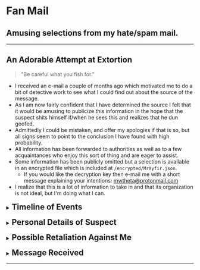 # Fan Mail

## Amusing selections from my hate/spam mail.

---

## An Adorable Attempt at Extortion

> "Be careful what you fish for."

- I received an e-mail a couple of months ago which motivated me to do a bit of detective work to see what I could find out about the source of the message.
- As I am now fairly confident that I have determined the source I felt that it would be amusing to publicize this information in the hope that the suspect shits himself if/when he sees this and realizes that he dun goofed.
- Admittedly I could be mistaken, and offer my apologies if that is so, but all signs seem to point to the conclusion I have found with high probability.
- All information has been forwarded to authorities as well as to a few acquaintances who enjoy this sort of thing and are eager to assist.
- Some information has been publicly omitted but a selection is available in an encrypted file which is included at `/encrypted/MrXyfir.json`.
	- If you would like the decryption key then e-mail me with a short message explaining your intentions: mwtheta@protonmail.com
- I realize that this is a lot of information to take in and that its organization is not ideal, but I'm doing what I can.

<details style="margin: 1rem auto">
<summary><h2 style="display: inline">Timeline of Events</h2></summary>
<ul>
<li>
<details>
<summary><div style="display: inline">It's possible that the current main suspect <a href="https://github.com/MrXyfir" target="_blank">MrXyfir</a> (& comrades?) had been following me before the events recounted below, and that this all started with an error on his part.</div></summary>
<ul>
	<li>This could make sense of a few things, including:
		<ul>
			<li>4+ sources consistently cloning all of my projects when I update them.</li>
			<li>Unusual numbers of clones which I sometimes get on repositories like cata-list:
				<ul>
					<li>March 19, 2022: 37,051 (4 unique sources)</li>
					<li>March 25, 2022: 32,270 (4 unique sources)</li>
					<li>June 2, 2022: 38,978 (4 unique sources)</li>
					<li>June 6, 2022: 33,955 (5 unique sources)</li>
				</ul>
			</li>
		</ul>
	</li>
</ul>
</details>
</li>
<li><b>It begins</b>: April 20 2022 I logged into GitHub and saw a notification that on April 18 <a href="https://github.com/MrXyfir" target="_blank">MrXyfir</a> had started following my account.
<ul>
	<li>
	<details>
		<summary><p style="display: inline">Screenshot</p></summary>
		<figure style="margin: 1rem 1rem 2rem 1rem;">
			<img src="./images/MrXyfir_follow.png" style="border-radius: 0.5rem;">
		</figure>
	</details>
	</li>
</ul>
</li>
<li>
<details>
<summary><div style="display: inline">A few days later after logging in again I noticed that <a href="https://github.com/MrXyfir" target="_blank">MrXyfir</a> had unfollowed me.</div></summary>
<ul>
	<li>Presumably, this is when he began plotting his genius 4D-chess strategy to extort me.</li>
	<li>Had he followed me by mistake?</li>
	<li>Had he seen something which he did not like?
		<ul>
			<li>Perhaps my <a href="https://github.com/xnhl/riots" target="_blank">riots</a> project?
				<ul>
					<li>My personal archives of repository info (with views, clones, et cetera) reveal that there was one view of my riots project on April 18 (the day <a href="https://github.com/MrXyfir" target="_blank">MrXyfir</a> began following me).</li>
					<li>MrXyfir may have personal connections in Portland.
					<ul>
						<li>See screenshots of some users he follows on GitHub which include a couple small users in Portland.</li>
					</ul>
					</li>
				</ul>
			</li>
			<li>I imagine that <a href="https://cata-list.github.io" target="_blank">cata-list</a> has also earned me some enemies and could be a possibility.
			<ul>
				<li>I publicy supported Canadian truckers' Freedom Convoy & protests (2022) on Twitter account for cata-list</li>
				<li>cata-list includes several dedicated anti-China pages (anti-government, not people)
				<ul>
					<li>My personal archives of repository info reveal that there were 5 views of my cata-list/reddit/china page on March 16 2022.
						<ul>
							<li>Roughly a month before the message I received on April 18.</li>
						</ul>
					</li>
					<li><a href="https://github.com/MrXyfir" target="_blank">MrXyfir</a> may have personal connections in China (see GitHub details below).
						<ul>
							<li>If he is sympathetic with China then this is potential motivation to extort me.</li>
							<li>I went through many pages of users whom he follows and it seems the majority with location details are located in China.</li>
						</ul>
					</li>
					<li>I'm curious how much the engagement with this repository will change when I mention Tiananmen Square or other glorious history.
						<ul>
							<li><a href="https://en.wikipedia.org/wiki/1989_Tiananmen_Square_protests_and_massacre">1989 Tiananmen Square Protests and Massacre</a></li>
							<li><a href="https://en.wikipedia.org/wiki/Uyghur_genocide">Uyghur Genocide</a></li>
							<li><a href="https://en.wikipedia.org/wiki/Xinjiang_internment_camps">Xinjiang Internment Camps</a></li>
							<li><a href="https://en.wikipedia.org/wiki/Organ_harvesting_from_Falun_Gong_practitioners_in_China">Organ Harvesting From Falun Gong Practitioners in China</a></li>
							<li><a href="https://en.wikipedia.org/wiki/Censorship_in_China">Censorship in China</a></li>
							<li><a href="https://en.wikipedia.org/wiki/Overseas_censorship_of_Chinese_issues">Overseas Censorship of Chinese Issues</a></li>
							<li><a href="https://en.wikipedia.org/wiki/Mass_surveillance_in_China">Mass Surveillance in China</a></li>
							<li><a href="https://en.wikipedia.org/wiki/COVID-19_lab_leak_theory">COVID-19 Lab Leak Hypothesis</a></li>
							<li><a href="https://en.wikipedia.org/wiki/China_COVID-19_cover-up">China COVID-19 Cover-Up</a></li>
							<li><a href="https://en.wikipedia.org/wiki/COVID-19_misinformation_by_China">COVID-19 Misinformation by China</a></li>
						</ul>
					</li>
				</ul>
				</li>
			</ul>
			</li>
		</ul>
	</li>
</ul>
</details>
<li>I thought nothing more of this until 19 days later on May 7 when I received the e-mail from a truly dizzying intellect.
	<ul>
		<li>The first thing which struck me about the e-mail was the sender/return address: mwtheta@mwtheta.net
			<ul>
				<li>Address does not exist which reveals that the skillset of the sender includes spoofing addresses and anonymously sending e-mail.</li>
				<li>Address is a variation on my main Protonmail address which could indicate that I was targeted personally rather than being just an address in a list.</li>
			</ul>
		</li>
	</ul>
</li>
<li>Recalling the recent and strange follow/unfollow of <a href="https://github.com/MrXyfir" target="_blank">MrXyfir</a> I checked out his GitHub page and found that one of his pinned repositories is <a href="https://github.com/xyfir/ptorx" target="_blank">ptorx</a> which is owned by <a href="https://github.com/xyfir" target="_blank">xyfir</a> (which he also presumably operates).
<ul>
	<li>
	<details>
		<summary><p style="display: inline">Screenshots</p></summary>
		<figure style="margin: 1rem 1rem 2rem 1rem;">
			<img src="./images/ptorx.png" style="border-radius: 0.5rem;">
			<figcaption>ptorx (GitHub)</figcaption>
		</figure>
		<figure style="margin: 1rem 1rem 2rem 1rem;">
			<img src="./images/ptorx_contributors.png" style="border-radius: 0.5rem;">
			<figcaption>ptorx contributors (GitHub)</figcaption>
		</figure>
	</details>
	</li>
	<li><a href="https://github.com/xyfir/ptorx" target="_blank">ptorx</a> enables users to: "Send and receive mail without using your real email address", "Anonymously forward and send mail with email forwarding and aliases".
	<ul>
		<li><a href="https://www.youtube.com/watch?v=3YmMNpbFjp0" target="_blank">thatwaseasy.mp3</a></li>
	</ul>
	</li>
</ul>
</li>
<li>No other e-mail was received at this Protonmail address for months before/after this message.
<ul>
	<li>Another reason to believe that these events are connected.</li>
</ul>
</li>
<li><a href="https://github.com/MrXyfir" target="_blank">MrXyfir</a> seems to be the only reasonable suspect at this time.
<ul>
	<li>
	<details>
		<summary><p style="display: inline">Screenshots of GitHub profiles</p></summary>
		<figure style="margin: 1rem 1rem 2rem 1rem;">
			<img src="./images/MrXyfir2.png" style="border-radius: 0.5rem;">
		</figure>
		<figure style="margin: 1rem 1rem 2rem 1rem;">
			<img src="./images/MrXyfir1.png" style="border-radius: 0.5rem;">
		</figure>
		<figure style="margin: 1rem 1rem 2rem 1rem;">
			<img src="./images/MrXyfir4.png" style="border-radius: 0.5rem;">
		</figure>
		<figure style="margin: 1rem 1rem 2rem 1rem;">
			<img src="./images/MrXyfir3.png" style="border-radius: 0.5rem;">
		</figure>
	</details>
	</li>
</ul>
</li>
<li>
<details>
<summary><p style="display: inline">July 23 2022: 9 days after creation of this document</p></summary>
<ul>
	<li><b>Probable confirmation</b></li>
	<li>Shortly after I began making a list of users who <a href="https://github.com/MrXyfir" target="_blank">MrXyfir</a> follows on GitHub I realized that the number was increasing at a rate of several per minute.
	<ul>
		<li>It was ~100 when I first noticed, ~400 when I checked back a couple of hours later, ~1,200 when I checked back again a few hours later.
		<ul>
			<li>~2,900 in screenshot from days ago.</li>
		</ul>
		</li>
		<li>This change indicates:
		<ul>
			<li>Awareness of observation.</li>
			<li>Desire / attempt to obfuscate this information.
			<ul>
				<li>What is he trying to hide?</li>
			</ul>
			</li>
			<li>He created a way to programatically remove all people he is following and then add them all again (repeating?).</li>
		</ul>
		</li>
	</ul>
	</li>
	<li>I have received no new messages.
	<ul>
		<li>If he were entirely innocent and my allegations were absurd:
		<ul>
			<li>Expected reaction: Some kind of message: "I understand your motivation but you're way off."</li>
			<li>Actual reaction:
			<ul>
				<li>Noticed he is being observed.</li>
				<li>Created process to remove his GitHub "following" list and then add them again (possibly repeating the process).</li>
				<li>Possibly/probably cloned a bunch of my projects.
				<ul>
					<li>See <a href="#possible-retaliation-against-me">Possible Retaliation Against Me</a></li>
				</ul>
				</li>
			</ul>
			</li>
		</ul>
		</li>
	</ul>
	</li>
	<li>Awareness of observation + information obfuscation + no new messages
	<ul>
		<li>Seems to offer further confirmation that I'm correct.
		<ul>
			<li>However, continued action suggests that, rather than acknowledging defeat, he would prefer to see just how deep he can dig that grave.
			<ul>
				<li>FAFO</li>
			</ul>
			</li>
		</ul>
		</li>
	</ul>
	</li>
	<li>I added:
	<ul>
		<li>A bunch of screenshots and details regarding GitHub users <a href="https://github.com/MrXyfir" target="_blank">MrXyfir</a> follows (see below).</li>
		<li>New main section: <a href="#possible-retaliation-against-me">Possible Retaliation Against Me</a></li>
	</ul>
	</li>
</ul>
</details>
</li>
<li>
<details>
<summary><p style="display: inline">October 26, 2022 (~3 months later)</p></summary>
<ul>
	<li>I put this project on the back burner for a while in order to quietly gather more data as well as see how my absence might affect things.</li>
	<li>I was informed by ### that there's nothing more I need to do but I thought I'd continue on my own anyway to see what I could discover.</li>
	<li>This document has been reformatted and quite a bit of new info has been added.</li>
	<li>Made <a href="https://github.com/xnhl/fan-mail-assets" target="_blank">fan-mail-assets</a> repository which contains lists, screenshots, etc.</li>
	<li>Some information has been omitted but will be included in the next e-mail which I'll send out.</li>
</ul>
</details>
</li>
<li>Further developments will follow.</li>
</ul>
</details>

<details style="margin: 1rem auto">
<summary><h2 style="display: inline">Personal Details of Suspect</h2></summary>
<ul>
<li>
	<details>
		<summary><p style="display: inline">Possible identities</p></summary>
		<ul>
			<li><b>Christopher Fietz</b>
			<ul>
				<li>German surname</li>
				<li>Probable LinkedIn page info matches development skills.
				<ul>
					<li>
						<details>
							<summary><p style="display: inline">Screenshot</p></summary>
							<figure style="margin: 1rem;">
								<img src="./images/linkedin_christopher_fietz.png" style="border-radius: 0.5rem;">
							</figure>
						</details>
					</li>
				</ul>
				</li>
				<li>One of MrXyfir's 3 reviewers on Fiverr is German</li>
				<li>One of MrXyfir's recently-<a href="https://github.com/MrXyfir?tab=stars" target="_blank">starred repositories</a> is <a href="https://github.com/Schweinepriester/github-profile-achievements" target="_blank">Schweinepriester/github-profile-achievements</a>
				<ul>
					<li>Creator is <a href="https://github.com/Schweinepriester" target="_blank">Schweinepriester</a> whose username is German. Real name may be Kai (see GitHub profile).</li>
					<li>Schweinepriester literally translates to "swine (pig) priest" but can also mean "bastard" or "son of a bitch".</li>
					<li>This is a probable source for finding methods to add fake achievements to his GitHub profile.</li>
				</ul>
				</li>
				<li>Germany is famously going all in on woke nonsense/madness (an amusing & ironic attempt to distance themselves from their history) which I'm publicly strongly opposed to.</li>
			</ul>
			</li>
			<li>Koichi Matsumoto
				<ul>
					<li>Only other contributor to <a href="https://github.com/xyfir/ptorx" target="_blank">ptorx</a> beside <a href="https://github.com/xyfir" target="_blank">xyfir</a></li>
					<li>GitHub account: <a href="https://github.com/mzch" target="_blank">mzch</a></li>
					<li>Possible LinkedIn account: <a href="https://jp.linkedin.com/in/koichimatsumotoprofile" target="_blank">https://jp.linkedin.com/in/koichimatsumotoprofile</a>
					<ul>
						<li>Details match expectations: Frontend Developer in Tokyo, Japan.</li>
						<li>
							<details>
								<summary><p style="display: inline">Screenshot</p></summary>
								<figure style="margin: 1rem;">
									<img src="./images/linkedin_koichi_matsumoto.png" style="border-radius: 0.5rem;">
								</figure>
							</details>
						</li>
					</ul>
					</li>
					<li>If he is not <a href="https://github.com/MrXyfir" target="_blank">MrXyfir</a>/<a href="https://github.com/xyfir" target="_blank">xyfir</a> then he probably knows who is.</li>
				</ul>
			</li>
			<li>Group/team rather than individual?</li>
		</ul>
	</details>
</li>
<li>
	<details>
		<summary><p style="display: inline">Location</p></summary>
		<ul>
			<li>GitHub page and Twitter say California, United States.
			<ul>
				<li><a href="https://github.com/MrXyfir" target="_blank">https://github.com/MrXyfir</a></li>
				<li><a href="https://twitter.com/MrXyfir" target="_blank">https://twitter.com/MrXyfir</a></li>
			</ul>
			</li>
			<li>Possible LinkedIn profile says Calgary, Alberta, Canada
			<ul>
				<li>
					<details>
						<summary><p style="display: inline">Screenshot</p></summary>
						<figure style="margin: 1rem;">
							<img src="./images/linkedin_christopher_fietz.png" style="border-radius: 0.5rem;">
						</figure>
					</details>
				</li>
				<li><a href="https://ca.linkedin.com/in/cwfietz" target="_blank">https://ca.linkedin.com/in/cwfietz</a></li>
				<li>Could be dual citizen. </li>
			</ul>
			</li>
			<li>Japan a possibility (specifically Tokyo)?
			<ul>
				<li>See connection with <a href="https://github.com/mzch" target="_blank">Koichi Matsumoto</a></li>
			</ul>
			</li>
		</ul>
	</details>
</li>
<li>
	<details>
		<summary><p style="display: inline">Occupation</p></summary>
		<ul>
			<li>Full-stack developer. GitHub repositories indicate experience with React.</li>
			<li>LinkedIn for Christopher Fietz indicates experience with React.
			<ul>
				<li>See screenshot or link: <a href="https://ca.linkedin.com/in/cwfietz" target="_blank">https://ca.linkedin.com/in/cwfietz</a>
				<ul>
					<li>
						<details>
							<summary><p style="display: inline">Screenshot</p></summary>
							<figure style="margin: 1rem;">
								<img src="./images/linkedin_christopher_fietz.png" style="border-radius: 0.5rem;">
							</figure>
						</details>
					</li>
				</ul>
				</li>
				<li>Also says he works as a "Full Stack Software Developer"</li>
				<li>Therefore: GitHub and LinkedIn info match and strongly suggest connection.</li>
			</ul>
			</li>
			<li>LinkedIn shows that he works for a company called <a href="https://www.absorblms.com/company/careers" target="_blank">Absorb</a>.
			<ul>
				<li><a href="https://twitter.com/AbsorbLMS" target="_blank">Twitter</a></li>
				<li>Homepage includes section supporting trendy woke "Diversity, Equity and Inclusion" nonsense.
				<ul>
					<li>
						<details>
							<summary><p style="display: inline">Screenshot</p></summary>
							<figure style="margin: 1rem;">
							<img src="./images/absorb.png" style="border-radius: 0.5rem;">
						</figure>
						</details>
					</li>
				</ul>
				</li>
			</ul>
			</li>
		</ul>
	</details>
</li>
<li><a href="#message-received">Writing sample.</a></li>
<li>Adorable bluffing skills of a small child.
<ul>
<li>See received e-mail.</li>
</ul>
</li>
<li>
	<details>
		<summary><div style="display: inline">Possibly a <a href="https://www.urbandictionary.com/define.php?term=furry" target="_blank">furry</a> (see Twitter details and screenshots).</div></summary>
		<ul>
			<li>Probable <a href="https://ca.linkedin.com/in/cwfietz" target="_blank">LinkedIn page</a> says that he is "Starting with Absorb Software Inc. 2022 January".
			<ul>
				<li>I wonder if his current coworkers are aware of any of his fantasies or his secret life as a 1337 h4x0r.
				<ul>
					<li>I imagine that they would like to be if they aren't already.</li>
				</ul>
				</li>
			</ul>
			</li>
		</ul>
	</details>
</li>
<li>Able and willing to send spoofed / anonymous e-mail.</li>
<li><a href="https://github.com/MrXyfir/npm-download-faker" target="_blank">npm-download-faker</a> repository reveals willingness to create fake information for personal gain.</li>
<li>Willingness to extort strangers.
<ul>
	<li>Presumably based on differing political views, in this case.</li>
</ul>
<li>
<details>
	<summary><p style="display: inline">Creates fake info to help generate illusion of greater competence and following.</p></summary>
	<ul>
		<li>Fake follower count
			<ul>
				<li>For a few months he was running a script/process which manipulates list of accounts which he follows. He may be using a tool like <a href="https://github.com/imraazrally/GreedyGit" target="_blank">GreedyGit</a>.</li>
				<li>About every 15 seconds a new user is added and when the count reaches ~4,000 then list is reset to 0 and process repeats with new users.</li>
				<li>List resets around 4,000 users to avoid notice by GitHub so they don't ban his account for clear abuse.</li>
				<li>Users he follows mistakenly imagine that there is a reason he is following them and so they follow him back.</li>
				<li>His followers list is therefore made up of unthinking dummies who simply "follow for follow".</li>
				<li>With his ability to create bots and spoof e-mail addresses it's possible that he has created fake accounts to further inflate the list of users which follow him.</li>
				<li>For verification I made screenshots (.jpg, .pdf) of all pages of Following list for 5 consecutive days.</li>
				<li>I also made lists (.json) of all users in Following list for many days to attempt to find patterns, and I used the GitHub API to get info for all accounts in the list.</li>
				<li>See <a href="https://github.com/xnhl/fan-mail-assets" target="_blank">fan-mail-assets</a> repository for screenshots and user lists.</li>
				<li>After I made a large collection of users which were in his Following list I decided to stop keeping track at ~200,000.</li>
				<li>His process has since been paused and the Following count remains ~2,300.</li>
			</ul>
		</li>
		<li>Fake GitHub achievements.
			<ul>
				<li>He's a very special gold star boy and mommy must be very proud.</li>
				<li>
					<details>
						<summary><p style="display: inline">Main page</p></summary>
						<figure style="margin: 1rem;">
							<img src="./images/mrxyfir_github_achievements.png" style="border-radius: 0.5rem;">
						</figure>
					</details>
				</li>
				<li>
					<details>
						<summary><p style="display: inline">Fake achievement 1 (Quickdraw)</p></summary>
						<figure style="margin: 1rem;">
							<img src="./images/fake_achievement_1.png" style="border-radius: 0.5rem;">
						</figure>
					</details>
				</li>
				<li>
					<details>
						<summary><p style="display: inline">Fake achievement 2 (Pull Shark)</p></summary>
						<figure style="margin: 1rem;">
							<img src="./images/fake_achievement_2.png" style="border-radius: 0.5rem;">
						</figure>
					</details>
				</li>
				<li>Other fake achievements were made similar to the above, but I did not screenshot them at the time and they have since been hidden.</li>
			</ul>
		</li>
		<li>
			<details>
				<summary><p style="display: inline">Stars/favorites his own repositories.</p></summary>
				<figure style="margin: 1rem;">
					<img src="./images/mrxyfir_fake_stargazers.png" style="border-radius: 0.5rem;">
				</figure>
			</details>
		</li>
		<li>
			<details>
				<summary><p style="display: inline">Probably faking commits in Contributions graph on main page.</p></summary>
				<p>Currently it says 5,355 contributions in the last year which is roughly 15 per day and seems unrealistic.</p>
				<div>This could easily be faked with a tool like <a href="https://github.com/angusshire/greenhat" target="_blank">greenhat</a>.</div>
				<figure style="margin: 1rem;">
					<img src="./images/mrxyfir_fake_commits.png" style="border-radius: 0.5rem;">
				</figure>
			</details>
		</li>
	</ul>
</details>
</li>
<li>
<details>
<summary>Able and willing to create bots (according to <a href="https://www.fiverr.com/mrxyfir/build-a-bot-web-scraper-or-other-automated-tool" target="_blank">Fiverr</a>)</summary>
<ul>
	<li>"I'll build a bot that does just about anything you need, whether that's automating some action on the web, scraping data from a website, interacting with programs on your computer, or almost anything else you can think of."</li>
	<li>
		<details>
			<summary><p style="display: inline">Screenshot 1</p></summary>
			<figure style="margin: 1rem;">
				<img src="./images/fiver1.png" style="border-radius: 0.5rem;">
				<figcaption>Fiverr screenshot 1</figcaption>
			</figure>
		</details>
	</li>
	<li>
		<details>
			<summary><p style="display: inline">Screenshot 2</p></summary>
			<figure style="margin: 1rem;">
				<img src="./images/fiver2.png" style="border-radius: 0.5rem;">
				<figcaption>Fiverr screenshot 2</figcaption>
			</figure>
		</details>
	</li>
	<li>
		<details>
			<summary><p style="display: inline">Possible connection with many fake Twitter accounts (probably bots) which have been following me on <a href="https://twitter.com/cata_lyze" target="_blank">Twitter</a>.</p></summary>
			<ul>
				<li>Pattern: Young and attractive Asian women whose tweets and images often indicate interest in: cryptocurrencies, golf, travel, luxury items, nonsense quotations.</li>
				<li><a href="https://twitter.com/Bananazxa" target="_blank">Bananazxa</a></li>
				<li><a href="https://twitter.com/LiXinya14" target="_blank">LiXinya14</a></li>
				<li><a href="https://twitter.com/SaraZi0719" target="_blank">SaraZi0719</a></li>
				<li><a href="https://twitter.com/sppass_l" target="_blank">sppass_l</a></li>
				<li><a href="https://twitter.com/nangongyan13" target="_blank">nangongyan13</a></li>
				<li><a href="https://twitter.com/Lihuymnyue" target="_blank">Lihuymnyue</a></li>
				<li><a href="https://twitter.com/msourish10" target="_blank">msourish10</a></li>
				<li><a href="https://twitter.com/YeliJess" target="_blank">YeliJess</a></li>
				<li><a href="https://twitter.com/dnyanesmia" target="_blank">dnyanesmia</a></li>
				<li><a href="https://twitter.com/Taniajkjk" target="_blank">Taniajkjk</a></li>
				<li><a href="https://twitter.com/RaajesOdelonges" target="_blank">RaajesOdelonges</a></li>
				<li><a href="https://twitter.com/WuwangSelena" target="_blank">WuwangSelena</a> (former account: pharmslee)</li>
			</ul>
		</details>
	</li>
</ul>
</details>
</li>
<li>Username (Mr. Cipher) and plain black GitHub avatar suggest desire to conceal personal information.
<ul>
	<li>Reasonable in the time / society we live in, but suggestive in light of other details like attempted extortion.</li>
</ul>
</li>
<li>
<details>
<summary>Language: Moderate understanding of English (judging by received e-mail), but it seems likely that it is his second language which may suggest that he is not white.</summary>
<ul>
	<li>If working as team (as ptorx contributors list suggests) then perhaps Koichi Matsumoto wrote the message while Christopher Fietz is doing other work.</li>
	<li>Surname of known associate is Matsumoto (Japanese). Perhaps <a href="https://github.com/MrXyfir" target="_blank">MrXyfir</a>/<a href="https://github.com/xyfir" target="_blank">xyfir</a> is Japanese as well.</li>
	<li>Evidence that he is familiar with Chinese.
	<ul>
		<li>Made changes to a repository (<a href="https://github.com/swiftdemand/protocol/pull/11" target="_blank">swiftdemand/protocol</a>) and his comment on changes: "I've added English comments for a small part of certain sections of the codebase. Many Chinese comments that once translated to English were redundant and so removed completely. I make no guarantees about the accuracy of the comments. I think it's better than it was before but that's probably up for debate. Merge if you wish."</li>
		<li>
		<details>
			<summary>Screenshot</summary>
			<figure style="margin: 1rem;">
				<img src="./images/chinese_translation.png" style="border-radius: 0.5rem;">
			</figure>
		</details>
		</li>
	</ul>
	</li>
</ul>
</details>
</li>
<li>
	<details>
		<summary><p style="display: inline">Somewhat versed in cryptocurrency usage (at least Bitcoin).</p></summary>
		<ul>
			<li>Bitcoin wallet (for tracking past/future use): bc1q033cjppaea0c2xvw6mwz7c3uf2f3dt9y9ssrx6</li>
			<li>Made at least ~$3,472 in trades (Bitcoin for Amazon / other gift card balances) with other users on Reddit (see below)</li>
			<li>Bitcoin drastic value loss = potential motivation for initial message to me?
			<ul>
				<li>
					<details>
						<summary><p style="display: inline">Screenshot</p></summary>
						<figure style="margin: 1rem;">
							<img src="./images/MrXyfir_follow.png" style="border-radius: 0.5rem;">
							<figcaption>MrXyfir follow on April 18 2022</figcaption>
						</figure>
					</details>
				</li>
				<li>Over roughly past 6 months Bitcoin has lost about half of its value</li>
				<li>A drastic loss started April 18 2022 after a significant loss of about $3,000 just weeks before that.
				<ul>
					<li>
						<details>
							<summary><p style="display: inline">Screenshot</p></summary>
							<figure style="margin: 1rem;">
								<img src="./images/Bitcoin_Price_6months.png" style="border-radius: 0.5rem;">
							</figure>
						</details>
					</li>
					<li>19 days before message to me</li>
					<li>Day MrXyfir began following me on GitHub</li>
					<li>See plateau on chart on April 17 2022 before drop</li>
					<li>On May 7 2022 (date of received e-mail) chart shows start of a plateau at a new low point</li>
					<li>See screenshot of bitcoinity website chart</li>
					<li>~$41,000 before recent decline, now ~$20,700</li>
					<li>Link: <a href="https://data.bitcoinity.org/markets/price_volume/6m/USD?t=lb&vu=curr" target="_blank">https://data.bitcoinity.org/markets/price_volume/6m/USD?t=lb&vu=curr</a></li>
				</ul>
				</li>
			</ul>
			</li>
		</ul>
	</details>
</li>
<li>
	<details>
		<summary><p style="display: inline">Other Links</p></summary>
		<ul>
			<li>Official website: <a href="https://www.xyfir.com/" target="_blank">https://www.xyfir.com/</a></li>
			<li>GitHub gists: <a href="https://gist.github.com/MrXyfir" target="_blank">https://gist.github.com/MrXyfir</a></li>
			<li>Keybase: <a href="https://keybase.io/xyfir" target="_blank">https://keybase.io/xyfir</a></li>
			<li>Fiverr: <a href="https://www.fiverr.com/mrxyfir" target="_blank">https://www.fiverr.com/mrxyfir</a></li>
			<li>bytemeta: <a href="https://bytemeta.vip/@MrXyfir" target="_blank">https://bytemeta.vip/@MrXyfir</a></li>
			<li>Crunchbase: <a href="https://www.crunchbase.com/organization/xyfir" target="_blank">https://www.crunchbase.com/organization/xyfir</a></li>
			<li>Ptorx Website: <a href="https://alias.gdn/info" target="_blank">https://alias.gdn/info</a></li>
			<li>npm packages: <a href="https://www.npmjs.com/~xyfir" target="_blank">https://www.npmjs.com/~xyfir</a></li>
		</ul>
	</details>
</li>
<li>An e-mail address: mr@xyfir.com
<ul>
	<li>Used to push to repository/ies</li>
	<li>Anything@xyfir.com should reach him since he owns the domain.</li>
</ul>
</li>
<li>
	<details>
		<summary><p style="display: inline">GitHub screenshots</p></summary>
		<ul>
			<li>
				<details>
					<summary><p style="display: inline">Activity history</p></summary>
					<figure style="margin: 1rem;">
						<img src="./images/github_history.png" style="border-radius: 0.5rem;">
					</figure>
				</details>
			</li>
			<li>
				<details>
					<summary><p style="display: inline">MrXyfir repositories</p></summary>
					<figure style="margin: 1rem;">
						<img src="./images/mrxyfir_repos.png" style="border-radius: 0.5rem;">
					</figure>
				</details>
			</li>
			<li>
				<details>
					<summary><p style="display: inline">xyfir repositories (page 1)</p></summary>
					<figure style="margin: 1rem;">
						<img src="./images/xyfir_repos_page1.png" style="border-radius: 0.5rem;">
					</figure>
				</details>
			</li>
			<li>
				<details>
					<summary><p style="display: inline">xyfir repositories (page 2)</p></summary>
					<figure style="margin: 1rem;">
						<img src="./images/xyfir_repos_page2.png" style="border-radius: 0.5rem;">
					</figure>
				</details>
			</li>
			<li>
				<details>
					<summary><p style="display: inline">MrXyfir stars (page 1)</p></summary>
					<figure style="margin: 1rem;">
						<img src="./images/mrxyfir_stars_1.png" style="border-radius: 0.5rem;">
					</figure>
				</details>
			</li>
			<li>
				<details>
					<summary><p style="display: inline">MrXyfir stars (page 2)</p></summary>
					<figure style="margin: 1rem;">
						<img src="./images/mrxyfir_stars_2.png" style="border-radius: 0.5rem;">
					</figure>
				</details>
			</li>
			<li>
				<details>
					<summary><p style="display: inline">MrXyfir stars (page 3)</p></summary>
					<figure style="margin: 1rem;">
						<img src="./images/mrxyfir_stars_3.png" style="border-radius: 0.5rem;">
					</figure>
				</details>
			</li>
			<li>
				<details>
					<summary><p style="display: inline">MrXyfir stars (page 4)</p></summary>
					<figure style="margin: 1rem;">
						<img src="./images/mrxyfir_stars_4.png" style="border-radius: 0.5rem;">
					</figure>
				</details>
			</li>
			<li>
				<details>
					<summary><p style="display: inline">MrXyfir stars (page 5)</p></summary>
					<figure style="margin: 1rem;">
						<img src="./images/mrxyfir_stars_5.png" style="border-radius: 0.5rem;">
					</figure>
				</details>
			</li>
			<li>
				<details>
					<summary><p style="display: inline">MrXyfir stars (page 6)</p></summary>
					<figure style="margin: 1rem;">
						<img src="./images/mrxyfir_stars_6.png" style="border-radius: 0.5rem;">
					</figure>
				</details>
			</li>
			<li>
				<details>
					<summary><p style="display: inline">MrXyfir stars (page 7)</p></summary>
					<figure style="margin: 1rem;">
						<img src="./images/mrxyfir_stars_7.png" style="border-radius: 0.5rem;">
					</figure>
				</details>
			</li>
		</ul>
	</details>
</li>
<li>
	<details>
		<summary><div style="display: inline">GitHub: List of some users <a href="https://github.com/MrXyfir" target="_blank">MrXyfir</a> follows (sorted by location):</div></summary>
		<ul>
			<li>July 23 2022 I looked through a few pages and made some notes and screenshots.
			<ul>
				<li>
					<details>
						<summary><p style="display: inline">Screenshots</p></summary>
						<figure style="margin: 1rem;">
							<img src="./images/MrXyfir_GitHub_Following_1.png" style="border-radius: 0.5rem;">
						</figure>
						<figure style="margin: 1rem;">
							<img src="./images/MrXyfir_GitHub_Following_2.png" style="border-radius: 0.5rem;">
						</figure>
						<figure style="margin: 1rem;">
							<img src="./images/MrXyfir_GitHub_Following_3.png" style="border-radius: 0.5rem;">
						</figure>
						<figure style="margin: 1rem;">
							<img src="./images/MrXyfir_GitHub_Following_4.png" style="border-radius: 0.5rem;">
						</figure>
						<figure style="margin: 1rem;">
							<img src="./images/MrXyfir_GitHub_Following_5.png" style="border-radius: 0.5rem;">
						</figure>
						<figure style="margin: 1rem;">
							<img src="./images/MrXyfir_GitHub_Following_6.png" style="border-radius: 0.5rem;">
						</figure>
						<figure style="margin: 1rem;">
							<img src="./images/MrXyfir_GitHub_Following_7.png" style="border-radius: 0.5rem;">
						</figure>
						<figure style="margin: 1rem;">
							<img src="./images/MrXyfir_GitHub_Following_8.png" style="border-radius: 0.5rem;">
						</figure>
						<figure style="margin: 1rem;">
							<img src="./images/MrXyfir_GitHub_Following_9.png" style="border-radius: 0.5rem;">
						</figure>
						<figure style="margin: 1rem;">
							<img src="./images/MrXyfir_GitHub_Following_10.png" style="border-radius: 0.5rem;">
						</figure>
						<figure style="margin: 1rem;">
							<img src="./images/MrXyfir_GitHub_Following_11.png" style="border-radius: 0.5rem;">
						</figure>
						<figure style="margin: 1rem;">
							<img src="./images/MrXyfir_GitHub_Following_12.png" style="border-radius: 0.5rem;">
						</figure>
						<figure style="margin: 1rem;">
							<img src="./images/MrXyfir_GitHub_Following_13.png" style="border-radius: 0.5rem;">
						</figure>
						<figure style="margin: 1rem;">
							<img src="./images/MrXyfir_GitHub_Following_14.png" style="border-radius: 0.5rem;">
						</figure>
						<figure style="margin: 1rem;">
							<img src="./images/MrXyfir_GitHub_Following_15.png" style="border-radius: 0.5rem;">
						</figure>
						<figure style="margin: 1rem;">
							<img src="./images/MrXyfir_GitHub_Following_16.png" style="border-radius: 0.5rem;">
						</figure>
						<figure style="margin: 1rem;">
							<img src="./images/MrXyfir_GitHub_Following_17.png" style="border-radius: 0.5rem;">
						</figure>
						<figure style="margin: 1rem;">
							<img src="./images/MrXyfir_GitHub_Following_18.png" style="border-radius: 0.5rem;">
						</figure>
						<figure style="margin: 1rem;">
							<img src="./images/MrXyfir_GitHub_Following_19.png" style="border-radius: 0.5rem;">
						</figure>
						<figure style="margin: 1rem;">
							<img src="./images/MrXyfir_GitHub_Following_20.png" style="border-radius: 0.5rem;">
						</figure>
						<figure style="margin: 1rem;">
							<img src="./images/MrXyfir_GitHub_Following_21.png" style="border-radius: 0.5rem;">
						</figure>
						<figure style="margin: 1rem;">
							<img src="./images/MrXyfir_GitHub_Following_22.png" style="border-radius: 0.5rem;">
						</figure>
						<figure style="margin: 1rem;">
							<img src="./images/MrXyfir_GitHub_Following_23.png" style="border-radius: 0.5rem;">
						</figure>
						<figure style="margin: 1rem;">
							<img src="./images/MrXyfir_GitHub_Following_24.png" style="border-radius: 0.5rem;">
						</figure>
						<figure style="margin: 1rem;">
							<img src="./images/MrXyfir_GitHub_Following_25.png" style="border-radius: 0.5rem;">
						</figure>
						<figure style="margin: 1rem;">
							<img src="./images/MrXyfir_GitHub_Following_26.png" style="border-radius: 0.5rem;">
						</figure>
						<figure style="margin: 1rem;">
							<img src="./images/MrXyfir_GitHub_Following_27.png" style="border-radius: 0.5rem;">
						</figure>
						<figure style="margin: 1rem;">
							<img src="./images/MrXyfir_GitHub_Following_28.png" style="border-radius: 0.5rem;">
						</figure>
						<figure style="margin: 1rem;">
							<img src="./images/MrXyfir_GitHub_Following_29.png" style="border-radius: 0.5rem;">
						</figure>
						<figure style="margin: 1rem;">
							<img src="./images/MrXyfir_GitHub_Following_30.png" style="border-radius: 0.5rem;">
						</figure>
						<figure style="margin: 1rem;">
							<img src="./images/MrXyfir_GitHub_Following_31.png" style="border-radius: 0.5rem;">
						</figure>
						<figure style="margin: 1rem;">
							<img src="./images/MrXyfir_GitHub_Following_32.png" style="border-radius: 0.5rem;">
						</figure>
						<figure style="margin: 1rem;">
							<img src="./images/MrXyfir_GitHub_Following_33.png" style="border-radius: 0.5rem;">
						</figure>
						<figure style="margin: 1rem;">
							<img src="./images/MrXyfir_GitHub_Following_34.png" style="border-radius: 0.5rem;">
						</figure>
						<figure style="margin: 1rem;">
							<img src="./images/MrXyfir_GitHub_Following_35.png" style="border-radius: 0.5rem;">
						</figure>
						<figure style="margin: 1rem;">
							<img src="./images/MrXyfir_GitHub_Following_36.png" style="border-radius: 0.5rem;">
						</figure>
						<figure style="margin: 1rem;">
							<img src="./images/MrXyfir_GitHub_Following_37.png" style="border-radius: 0.5rem;">
						</figure>
						<figure style="margin: 1rem;">
							<img src="./images/MrXyfir_GitHub_Following_38.png" style="border-radius: 0.5rem;">
						</figure>
						<figure style="margin: 1rem;">
							<img src="./images/MrXyfir_GitHub_Following_39.png" style="border-radius: 0.5rem;">
						</figure>
						<figure style="margin: 1rem;">
							<img src="./images/MrXyfir_GitHub_Following_40.png" style="border-radius: 0.5rem;">
						</figure>
						<figure style="margin: 1rem;">
							<img src="./images/MrXyfir_GitHub_Following_41.png" style="border-radius: 0.5rem;">
						</figure>
						<figure style="margin: 1rem;">
							<img src="./images/MrXyfir_GitHub_Following_42.png" style="border-radius: 0.5rem;">
						</figure>
						<figure style="margin: 1rem;">
							<img src="./images/MrXyfir_GitHub_Following_43.png" style="border-radius: 0.5rem;">
						</figure>
						<figure style="margin: 1rem;">
							<img src="./images/MrXyfir_GitHub_Following_44.png" style="border-radius: 0.5rem;">
						</figure>
						<figure style="margin: 1rem;">
							<img src="./images/MrXyfir_GitHub_Following_45.png" style="border-radius: 0.5rem;">
						</figure>
						<figure style="margin: 1rem;">
							<img src="./images/MrXyfir_GitHub_Following_46.png" style="border-radius: 0.5rem;">
						</figure>
						<figure style="margin: 1rem;">
							<img src="./images/MrXyfir_GitHub_Following_47.png" style="border-radius: 0.5rem;">
						</figure>
						<figure style="margin: 1rem;">
							<img src="./images/MrXyfir_GitHub_Following_48.png" style="border-radius: 0.5rem;">
						</figure>
						<figure style="margin: 1rem;">
							<img src="./images/MrXyfir_GitHub_Following_49.png" style="border-radius: 0.5rem;">
						</figure>
						<figure style="margin: 1rem;">
							<img src="./images/MrXyfir_GitHub_Following_50.png" style="border-radius: 0.5rem;">
						</figure>
						<figure style="margin: 1rem;">
							<img src="./images/MrXyfir_GitHub_Following_51.png" style="border-radius: 0.5rem;">
						</figure>
						<figure style="margin: 1rem;">
							<img src="./images/MrXyfir_GitHub_Following_52.png" style="border-radius: 0.5rem;">
						</figure>
						<figure style="margin: 1rem;">
							<img src="./images/MrXyfir_GitHub_Following_53.png" style="border-radius: 0.5rem;">
						</figure>
					</details>
				</li>
			</ul>
			</li>
			<li>China
			<ul>
				<li>Seems to be location of overwhelming majority of users he follows.</li>
			</ul>
			</li>
			<li>Portland, Oregon (2+)
			<ul>
				<li><a href="https://github.com/mendozaline">mendozaline</a>
				<ul>
					<li>David Mendoza</li>
					<li>Portland, Oregon</li>
					<li><a href="https://github.com/MrXyfir" target="_blank">MrXyfir</a> is one of only 2 followers</li>
					<li>Not following anyone currently</li>
				</ul>
				</li>
				<li><a href="https://github.com/micahjon">micahjon</a>
				<ul>
					<li>Micah Engle-Eshleman</li>
					<li>Portland, Oregon</li>
					<li><a href="https://github.com/MrXyfir" target="_blank">MrXyfir</a> is one of only 10 followers</li>
					<li>Not following <a href="https://github.com/MrXyfir" target="_blank">MrXyfir</a> currently</li>
				</ul>
				</li>
			</ul>
			</li>
			<li>California (10+)
			<ul>
				<li>Many in Los Angeles and Bay Area</li>
				<li>Others in Irvine, Oakland, Thousand Oaks, Claremont, Sunnyvale.</li>
				<li><a href="https://github.com/musicbender">musicbender</a>
				<ul>
					<li>Pat Jacobs</li>
					<li>Orange County, CA</li>
					<li><a href="https://github.com/MrXyfir" target="_blank">MrXyfir</a> is one of only 7 followers</li>
					<li>Not following <a href="https://github.com/MrXyfir" target="_blank">MrXyfir</a> currently</li>
				</ul>
				</li>
				<li><a href="https://github.com/MichaelManhire">MichaelManhire</a>
				<ul>
					<li>Michael Manhire</li>
					<li>Orange, CA</li>
					<li><a href="https://github.com/MrXyfir" target="_blank">MrXyfir</a> is one of only 2 followers</li>
					<li>Not following anyone currently</li>
				</ul>
				</li>
			</ul>
			</li>
			<li>California / Portland:
			<ul>
				<li>4+ small accounts each with 10 or fewer followers of which <a href="https://github.com/MrXyfir" target="_blank">MrXyfir</a> is one.
				<ul>
					<li>Could indicate that he personally knows them.</li>
				</ul>
				</li>
				<li>Could <a href="https://github.com/MrXyfir" target="_blank">MrXyfir</a> be close to Orange / Orange County?</li>
				<li>Portland, Oregon is central to the <a href="https://www.youtube.com/watch?v=Gwtu-NIJfpw">BLM</a> / "<a href="https://www.youtube.com/watch?v=81k93Guu-Oc">Antifa</a>" <a href="https://en.wikipedia.org/wiki/Live_action_role-playing_game">LARP</a>ing & riots which my GitHub <a href="https://github.com/xnhl/riots" target="_blank">repository</a> was directly about.</li>
			</ul>
			</li>
		</ul>
	</details>
</li>
<li>
	<details>
		<summary><div style="display: inline">Reddit account: <a href="https://www.reddit.com/user/MrXyfir" target="_blank">https://www.reddit.com/user/MrXyfir</a></div></summary>
		<ul>
			<li>
				<details>
					<summary><p style="display: inline">Screenshots</p></summary>
					<figure style="margin: 1rem;">
						<img src="./images/Screenshot 2022-07-20 at 12-44-20 x (u_MrXyfir) - Reddit.png" style="border-radius: 0.5rem;">
					</figure>
					<figure style="margin: 1rem;">
						<img src="./images/Screenshot 2022-07-20 at 12-45-06 x (u_MrXyfir) - Reddit.png" style="border-radius: 0.5rem;">
					</figure>
					<figure style="margin: 1rem;">
						<img src="./images/Screenshot 2022-07-20 at 12-45-22 x (u_MrXyfir) - Reddit.png" style="border-radius: 0.5rem;">
					</figure>
					<figure style="margin: 1rem;">
						<img src="./images/Screenshot 2022-07-20 at 12-46-27 gilded by MrXyfir.png" style="border-radius: 0.5rem;">
					</figure>
				</details>
			</li>
			<li>Some potentially interesting things happening there.
			<ul>
				<li>Member since January 2, 2016</li>
				<li>Was a mod of Gift Card Trading (GCTrading) subreddit:  <a href="https://www.reddit.com/r/GCTrading/" target="_blank">https://www.reddit.com/r/GCTrading/</a></li>
				<li>Also at least a member of subreddit Gift Card Trading Rep (GCTRep):  <a href="https://www.reddit.com/r/GCTRep/" target="_blank">https://www.reddit.com/r/GCTRep/</a></li>
				<li>History as Reddit moderator likely indicates authoritarian inclination which fits with probable Leftist ideology.</li>
				<li>Traded Bitcoin / Amazon balances with other users
				<ul>
					<li><a href="https://www.reddit.com/user/podgoorsky/" target="_blank">https://www.reddit.com/user/podgoorsky/</a></li>
					<li><a href="https://www.reddit.com/user/freshnupwithme/" target="_blank">https://www.reddit.com/user/freshnupwithme/</a></li>
					<li>Stats say ~$3,472 in trades since January 2, 2016</li>
					<li>Indicates knowledge of Bitcoin usage.
					<ul>
						<li>This fits nicely with the e-mail which I received.
						<ul>
							<li><a href="https://github.com/MrXyfir" target="_blank">MrXyfir</a>/<a href="https://github.com/xyfir" target="_blank">xyfir</a> kindly requests "$1370 USD" to be sent to "my bitcoin wallet provided below: bc1q033cjppaea0c2xvw6mwz7c3uf2f3dt9y9ssrx6"</li>
						</ul>
						</li>
					</ul>
					</li>
				</ul>
				</li>
			</ul>
			</li>
		</ul>
	</details>
</li>
<li>The Tolkien Forum: <a href="https://www.thetolkienforum.com/members/mrxyfir.16326/" target="_blank">https://www.thetolkienforum.com/members/mrxyfir.16326/</a></li>
<li>
	<details>
		<summary><p style="display: inline">Fandom account</p></summary>
		<ul>
			<li>A Wheel of Time: <a href="https://wot.fandom.com/wiki/User:MrXyfir" target="_blank">https://wot.fandom.com/wiki/User:MrXyfir</a></li>
			<li>(Kingkiller Series): <a href="https://kingkiller.fandom.com/wiki/User:MrXyfir" target="_blank">https://kingkiller.fandom.com/wiki/User:MrXyfir</a>
			<ul>
				<li>Motivation to become involved with the community for a series of novels suggests that it made a strong positive impact on him.
				<ul>
					<li>This suggests support for / identification with <a href="https://kingkiller.fandom.com/wiki/Kvothe" target="_blank">Kvothe</a> (the hero and protagonist), though, ironically, extortion would seem to suggest <a href="https://github.com/MrXyfir" target="_blank">MrXyfir</a> is more of an <a href="https://kingkiller.fandom.com/wiki/Ambrose_Jakis" target="_blank">Ambrose</a> (an antagonist & bully).</li>
					<li>I have also read the series (not for the purposes of this document) and so understand the characters.</li>
				</ul>
				</li>
			</ul>
			</li>
		</ul>
	</details>
</li>
<li>
	<details>
		<summary><p style="display: inline">Twitter</p></summary>
		<ul>
			<li><a href="https://twitter.com/MrXyfir" target="_blank">https://twitter.com/MrXyfir</a>
			<ul>
				<li>
					<details>
						<summary><p style="display: inline">Screenshots</p></summary>
						<figure style="margin: 1rem;">
							<img src="./images/MrXyfir_Twitter.png" style="border-radius: 0.5rem;">
							<figcaption>MrXyfir main page details</figcaption>
						</figure>
						<figure style="margin: 1rem;">
							<img src="./images/MrXyfir_Twitter_ajZkJZDu_400x400.jpg" style="border-radius: 0.5rem;">
							<figcaption>MrXyfir Twitter Avatar</figcaption>
						</figure>
						<figure style="margin: 1rem;">
							<img src="./images/MrXyfir_Twitter_Tweet.png" style="border-radius: 0.5rem;">
							<figcaption>MrXyfir only tweet</figcaption>
						</figure>
						<figure style="margin: 1rem;">
							<img src="./images/MrXyfir_Twitter_Likes.png" style="border-radius: 0.5rem;">
							<figcaption>MrXyfir Twitter likes</figcaption>
						</figure>
						<figure style="margin: 1rem;">
							<img src="./images/MrXyfir_Twitter_Tweet_Likes1.png" style="border-radius: 0.5rem;">
							<figcaption>MrXyfir only tweet likes</figcaption>
						</figure>
						<figure style="margin: 1rem;">
							<img src="./images/MrXyfir_Twitter_Tweet_Likes2.png" style="border-radius: 0.5rem;">
							<figcaption>MrXyfir only tweet likes</figcaption>
						</figure>
						<figure style="margin: 1rem;">
							<img src="./images/MrXyfir_Twitter_Followers_1.png" style="border-radius: 0.5rem;">
							<figcaption>MrXyfir Twitter Followers Part 1</figcaption>
						</figure>
						<figure style="margin: 1rem;">
							<img src="./images/MrXyfir_Twitter_Followers_2.png" style="border-radius: 0.5rem;">
							<figcaption>MrXyfir Twitter Followers Part 2</figcaption>
						</figure>
						<figure style="margin: 1rem;">
							<img src="./images/MrXyfir_Twitter_Followers_3.png" style="border-radius: 0.5rem;">
							<figcaption>MrXyfir Twitter Followers Part 3</figcaption>
						</figure>
						<figure style="margin: 1rem;">
							<img src="./images/MrXyfir_Twitter_Followers_4.png" style="border-radius: 0.5rem;">
							<figcaption>MrXyfir Twitter Followers Part 4</figcaption>
						</figure>
						<figure style="margin: 1rem;">
							<img src="./images/MrXyfir_Twitter_Followers_5.png" style="border-radius: 0.5rem;">
							<figcaption>MrXyfir Twitter Followers Part 5</figcaption>
						</figure>
						<figure style="margin: 1rem;">
							<img src="./images/MrXyfir_Twitter_Followers_6.png" style="border-radius: 0.5rem;">
							<figcaption>MrXyfir Twitter Followers Part 6</figcaption>
						</figure>
						<figure style="margin: 1rem;">
							<img src="./images/MrXyfir_Twitter_Followers_7.png" style="border-radius: 0.5rem;">
							<figcaption>MrXyfir Twitter Followers Part 7</figcaption>
						</figure>
					</details>
				</li>
				<li>Location: California, USA</li>
				<li>Only Tweet: <a href="https://twitter.com/MrXyfir/status/1141013259887108097" target="_blank">https://twitter.com/MrXyfir/status/1141013259887108097</a>
				<ul>
					<li>11 likes
					<ul>
						<li><a href="https://twitter.com/darkpixlz" target="_blank">darkpixlz</a> (furry)</li>
						<li><a href="https://twitter.com/NobleFurLyfe" target="_blank">NobleFurLyfe</a> (furry)</li>
						<li><a href="https://twitter.com/megamastermanu" target="_blank">megamastermanu</a></li>
						<li><a href="https://twitter.com/sha_tiw" target="_blank">sha_tiw</a></li>
						<li><a href="https://twitter.com/Devtubel" target="_blank">Devtubel</a></li>
						<li><a href="https://twitter.com/TomatDividedBy0" target="_blank">TomatDividedBy0</a> ("vaguely ultra-left")</li>
						<li><a href="https://twitter.com/k3llydev" target="_blank">k3llydev</a></li>
						<li><a href="https://twitter.com/lowfry" target="_blank">lowfry</a></li>
						<li><a href="https://twitter.com/PtorxMail" target="_blank">PtorxMail</a> (liked his own tweet)</li>
						<li><a href="https://twitter.com/kojo_Swain" target="_blank">kojo_Swain</a></li>
						<li><a href="https://twitter.com/MrXyfir" target="_blank">MrXyfir</a> (liked his own tweet)</li>
					</ul>
					</li>
				</ul>
				</li>
				<li>Followers: <a href="https://twitter.com/oevrhgczAPcyoNf" target="_blank">oevrhgczAPcyoNf</a>, <a href="https://twitter.com/Soeparmadi" target="_blank">Soeparmadi</a>, <a href="https://twitter.com/dedhex_07" target="_blank">dedhex_07</a>, <a href="https://twitter.com/Cynethic" target="_blank">Cynethic</a>, <a href="https://twitter.com/yeahwemadeout" target="_blank">yeahwemadeout</a>, <a href="https://twitter.com/ditoruncausO" target="_blank">ditoruncausO</a>, <a href="https://twitter.com/Maxx464" target="_blank">Maxx464</a>, <a href="https://twitter.com/TetrAbysmal" target="_blank">TetrAbysmal</a>, <a href="https://twitter.com/NahuelDMt" target="_blank">NahuelDMt</a>, <a href="https://twitter.com/Scdingo1" target="_blank">Scdingo1</a>, <a href="https://twitter.com/blair_pass" target="_blank">blair_pass</a>, <a href="https://twitter.com/czwsaxde" target="_blank">czwsaxde</a>, <a href="https://twitter.com/ItsWilliam77" target="_blank">ItsWilliam77</a>, <a href="https://twitter.com/Ruz60908488" target="_blank">Ruz60908488</a>, <a href="https://twitter.com/NouSomeone" target="_blank">NouSomeone</a>, <a href="https://twitter.com/Emma__McCaw" target="_blank">Emma__McCaw</a>, <a href="https://twitter.com/rootslashbin" target="_blank">rootslashbin</a>, <a href="https://twitter.com/Husky_NZ" target="_blank">Husky_NZ</a>, <a href="https://twitter.com/jonasqalolino" target="_blank">jonasqalolino</a>, <a href="https://twitter.com/whosurkolchan" target="_blank">whosurkolchan</a>, <a href="https://twitter.com/Hel_lmYXX" target="_blank">Hel_lmYXX</a>, <a href="https://twitter.com/edon_palenchar" target="_blank">edon_palenchar</a>, <a href="https://twitter.com/_hopa_" target="_blank">_hopa_</a>, <a href="https://twitter.com/ClownMeebus" target="_blank">ClownMeebus</a>, <a href="https://twitter.com/JoeHan04889221" target="_blank">JoeHan04889221</a>, <a href="https://twitter.com/texaglo_techno" target="_blank">texaglo_techno</a>, <a href="https://twitter.com/MaloneyTyler" target="_blank">MaloneyTyler</a>, <a href="https://twitter.com/bieronym" target="_blank">bieronym</a>, <a href="https://twitter.com/NiklasInde" target="_blank">NiklasInde</a>, <a href="https://twitter.com/k3llydev" target="_blank">k3llydev</a>, <a href="https://twitter.com/jpoiatti" target="_blank">jpoiatti</a>, <a href="https://twitter.com/oivoodoo" target="_blank">oivoodoo</a>, <a href="https://twitter.com/w3debugger" target="_blank">w3debugger</a>, <a href="https://twitter.com/botykai_zsolt" target="_blank">botykai_zsolt</a>, <a href="https://twitter.com/alberto1el" target="_blank">alberto1el</a>, <a href="https://twitter.com/akaash19031973" target="_blank">akaash19031973</a>, <a href="https://twitter.com/flocca" target="_blank">flocca</a>, <a href="https://twitter.com/ivanhigueram" target="_blank">ivanhigueram</a>, <a href="https://twitter.com/Skarlso" target="_blank">Skarlso</a>, <a href="https://twitter.com/m4pp3rr" target="_blank">m4pp3rr</a>, <a href="https://twitter.com/emaraschio" target="_blank">emaraschio</a>, <a href="https://twitter.com/Bocard23" target="_blank">Bocard23</a>, <a href="https://twitter.com/iamshouvikmitra" target="_blank">iamshouvikmitra</a>, <a href="https://twitter.com/hoyes" target="_blank">hoyes</a>, <a href="https://twitter.com/dancarl857" target="_blank">dancarl857</a>, <a href="https://twitter.com/rounakdatta12" target="_blank">rounakdatta12</a>, <a href="https://twitter.com/TRex2218" target="_blank">TRex2218</a>, <a href="https://twitter.com/Finskou" target="_blank">Finskou</a>, <a href="https://twitter.com/vimfrw" target="_blank">vimfrw</a>, <a href="https://twitter.com/luukverhoeven" target="_blank">luukverhoeven</a>, <a href="https://twitter.com/illuminsight" target="_blank">illuminsight</a>, <a href="https://twitter.com/enullopa" target="_blank">enullopa</a>, <a href="https://twitter.com/xwellium" target="_blank">xwellium</a>, <a href="https://twitter.com/andrejnano" target="_blank">andrejnano</a>, <a href="https://twitter.com/PtorxMail" target="_blank">PtorxMail</a></li>
			</ul>
			</li>
			<li>Possible alternate: <a href="https://twitter.com/xyfir" target="_blank">https://twitter.com/xyfir</a>
			<ul>
				<li>Unique name matches: xyfir</li>
				<li>Full-stack developer
				<ul>
					<li>Matches other info about <a href="https://github.com/MrXyfir" target="_blank">MrXyfir</a>/<a href="https://github.com/xyfir" target="_blank">xyfir</a>.
					<ul>
						<li>Low probability that this is merely chance.</li>
					</ul>
					</li>
				</ul>
				</li>
				<li>If this is <a href="https://github.com/MrXyfir" target="_blank">MrXyfir</a>/<a href="https://github.com/xyfir" target="_blank">xyfir</a>, then:
				<ul>
					<li>Legal name: <b>Christopher Fietz</b></li>
					<li>Possible LinkedIn account: <a href="https://ca.linkedin.com/in/cwfietz" target="_blank">https://ca.linkedin.com/in/cwfietz</a>
					<ul>
						<li>See <a href="#screenshots">screenshots</a></li>
						<li>Full-stack developer</li>
						<li>Location: Calgary, Alberta, Canada
						<ul>
							<li>Does not match other data, but:
							<ul>
								<li>Only 3 other Christopher Fietz on LinkedIn</li>
								<li>Web search "christopher fietz developer full stack" gives this account as first result</li>
								<li>Potential motive if <a href="https://github.com/MrXyfir" target="_blank">MrXyfir</a>/<a href="https://github.com/xyfir" target="_blank">xyfir</a> is Canadian: I publicly supported the Canadian truckers' Freedom Convoy & protests (2022) via my Twitter account for cata-list
								<ul>
									<li>Many/most supporters who sent money to organizations helping them were doxxed and then predictably harassed by journalists and others (as was the point).</li>
								</ul>
								</li>
							</ul>
							</li>
						</ul>
						</li>
						<li>Lack of profile image (or at least not publicly visible)
						<ul>
							<li>Could indicate caring about privacy more than the average person.</li>
							<li>Benign unless coupled with facts like attempted extortion.</li>
							<li>Recall plain black GitHub image for <a href="https://github.com/MrXyfir" target="_blank">MrXyfir</a>/<a href="https://github.com/xyfir" target="_blank">xyfir</a></li>
						</ul>
						</li>
					</ul>
					</li>
				</ul>
				</li>
			</ul>
			</li>
			<li>Possible alternate: <a href="https://twitter.com/Xyfir1Xyfir" target="_blank">https://twitter.com/Xyfir1Xyfir</a>
			<ul>
				<li>
					<details>
						<summary><p style="display: inline">Screenshot</p></summary>
						<figure style="margin: 1rem;">
							<img src="./images/Xyfir_twitter_alternate.png" style="border-radius: 0.5rem;">
						</figure>
					</details>
				</li>
				<li>Username is Xyfir.</li>
				<li>Account name includes Xyfir.</li>
				<li>Account created May 2022.
				<ul>
					<li>E-mail received May 7, 2022.</li>
				</ul>
				</li>
				<li>Avatar is plain white as others are plain black.</li>
				<li>Tweets are protected / hidden.</li>
				<li>0 following / followers.</li>
				<li>Seems probable that this is <a href="https://github.com/MrXyfir" target="_blank">MrXyfir</a>/<a href="https://github.com/xyfir" target="_blank">xyfir</a>.</li>
			</ul>
			</li>
			<li>Ptorx Twitter: <a href="https://twitter.com/PtorxMail" target="_blank">https://twitter.com/PtorxMail</a>
			<ul>
				<li>
					<details>
						<summary><p style="display: inline">Screenshots</p></summary>
						<figure style="margin: 1rem;">
							<img src="./images/Ptorx_Twitter.png" style="border-radius: 0.5rem;">
							<figcaption>Ptorx Twitter</figcaption>
						</figure>
						<figure style="margin: 1rem;">
							<img src="./images/Ptorx_Twitter_vugJb2_z_400x400.png" style="border-radius: 0.5rem;">
							<figcaption>Ptorx Twitter avatar</figcaption>
						</figure>
						<figure style="margin: 1rem;">
							<img src="./images/Ptorx_Twitter_Followers1.png" style="border-radius: 0.5rem;">
							<figcaption>Ptorx Twitter followers 1</figcaption>
						</figure>
						<figure style="margin: 1rem;">
							<img src="./images/Ptorx_Twitter_Followers2.png" style="border-radius: 0.5rem;">
							<figcaption>Ptorx Twitter followers 2</figcaption>
						</figure>
						<figure style="margin: 1rem;">
							<img src="./images/Ptorx_Twitter_Tweet_1.png" style="border-radius: 0.5rem;">
							<figcaption>Ptorx Twitter Tweet 1</figcaption>
						</figure>
						<figure style="margin: 1rem;">
							<img src="./images/Ptorx_Twitter_Tweet_2.png" style="border-radius: 0.5rem;">
							<figcaption>Ptorx Twitter Tweet 2</figcaption>
						</figure>
						<figure style="margin: 1rem;">
							<img src="./images/Ptorx_Twitter_Tweet_3.png" style="border-radius: 0.5rem;">
							<figcaption>Ptorx Twitter Tweet 3</figcaption>
						</figure>
						<figure style="margin: 1rem;">
							<img src="./images/Ptorx_Twitter_Tweet_4.png" style="border-radius: 0.5rem;">
							<figcaption>Ptorx Twitter Tweet 4</figcaption>
						</figure>
						<figure style="margin: 1rem;">
							<img src="./images/Ptorx_Twitter_Tweet_5.png" style="border-radius: 0.5rem;">
							<figcaption>Ptorx Twitter Tweet 5</figcaption>
						</figure>
						<figure style="margin: 1rem;">
							<img src="./images/Ptorx_Twitter_Tweet_6.png" style="border-radius: 0.5rem;">
							<figcaption>Ptorx Twitter Tweet 6</figcaption>
						</figure>
						<figure style="margin: 1rem;">
							<img src="./images/Ptorx_Twitter_Tweet_Image_EET570jVUAUMn0h.jpg" style="border-radius: 0.5rem;">
							<figcaption>Ptorx image from tweet</figcaption>
						</figure>
					</details>
				</li>
				<li>Location: California, USA</li>
				<li>Following MrXyfir</li>
				<li>Followers: <a href="https://twitter.com/augustodc25" target="_blank">augustodc25</a>, <a href="https://twitter.com/brchtz" target="_blank">brchtz</a>, <a href="https://twitter.com/AphexDigital" target="_blank">AphexDigital</a>, <a href="https://twitter.com/nagbabagotayo" target="_blank">nagbabagotayo</a>, <a href="https://twitter.com/SolucontaGuate" target="_blank">SolucontaGuate</a>, <a href="https://twitter.com/MrGerardoJunior" target="_blank">MrGerardoJunior</a>, <a href="https://twitter.com/anarchotaoist" target="_blank">anarchotaoist</a>, <a href="https://twitter.com/ZedStack" target="_blank">ZedStack</a>, <a href="https://twitter.com/illuminsight" target="_blank">illuminsight</a>, <a href="https://twitter.com/simran46271059" target="_blank">simran46271059</a></li>
			</ul>
			</li>
		</ul>
	</details>
</li>
<li>
	<details>
		<summary><p style="display: inline">Strong focus on sexual strategy for extortion</p></summary>
		<ul>
			<li>Could just be the easy and common route.</li>
			<li>Could suggest that his accusations are confession through projection and he has got some weird shit going on in that cavernous cranium.</li>
			<li>The first two Twitter users who liked MrXyfir's only tweet are self-identified furries (see screenshot)
			<ul>
				<li>
					<details>
						<summary><p style="display: inline">Screenshots</p></summary>
						<figure style="margin: 1rem;">
							<img src="./images/MrXyfir_Twitter_Tweet_Likes1.png" style="border-radius: 0.5rem;">
							<figcaption>MrXyfir only tweet likes</figcaption>
						</figure>
						<figure style="margin: 1rem;">
							<img src="./images/MrXyfir_Twitter_Tweet_Likes2.png" style="border-radius: 0.5rem;">
							<figcaption>MrXyfir only tweet likes</figcaption>
						</figure>
					</details>
				</li>
				<li><a href="https://twitter.com/Pixlz" target="_blank">Pixlz</a>, <a href="https://twitter.com/NobleFurLyfe" target="_blank">NobleFurLyfe</a></li>
				<li>What is a furry?: <a href="https://www.urbandictionary.com/define.php?term=furry" target="_blank">https://www.urbandictionary.com/define.php?term=furry</a></li>
				<li>Does not mean that MrXyfir is a furry, but considering that the first two likes on his only tweet are from self-identifying furries I imagine that it is a strong possibility.
				<ul>
					<li>MrXyfur(ry)?</li>
					<li>Could at least partially explain secretive nature.</li>
					<li><a href="https://www.youtube.com/watch?v=_dz4EmuN7-c" target="_blank">(o_0)!</a></li>
				</ul>
				</li>
			</ul>
			</li>
		</ul>
	</details>
</li>
<li>
	<details>
		<summary><p style="display: inline">Unique, noteworthy, identifying words/phrases/et cetera</p></summary>
		<ul>
			<li>(o_0)!</li>
			<li>"Owh"
			<ul>
				<li>Alternate / misspelling of "Oh"?</li>
				<li>Could possibly be common and reveal info about culture / location.</li>
			</ul>
			</li>
			<li>"Everything ingenious is quite simple"</li>
			<li>"I purchased from hackers the access to multiple email accounts"
			<ul>
				<li>Admission of guilt / breaking the law.</li>
			</ul>
			</li>
			<li>"I installed Trojan virus in Operating Systems of all devices of yours"
			<ul>
				<li>Admission of guilt / breaking the law.</li>
			</ul>
			</li>
			<li>"Virus of mine constantly keeps refreshing its signatures (because it is driver-based)"
			<ul>
				<li>Admission that he uses/designs viruses.</li>
			</ul>
			</li>
			<li>"my trojan virus allows me to control remotely your devices, same as TeamViewer"</li>
				<li>Admission of guilt / breaking the law.</li>
				<li>May indicate past experience with this kind of thing ("...same as TeamViewer")</li>
			<li>"Do not try searching for me  there is absolutely no reason to do that"
			<ul>
				<li>LOL. Just very amusing.</li>
			</ul>
			</li>
		</ul>
	</details>
</li>
<li>
	<details>
		<summary><p style="display: inline">Other potential connections</p></summary>
		<ul>
		<li>Contributed to <a href="https://github.com/KjellConnelly/react-native-rate" target="_blank">KjellConnelly/react-native-rate</a>
			<ul>
				<li><a href="https://github.com/KjellConnelly" target="_blank">Kjell Connelly</a> lives in Seattle, Washington, and is likely of <a href="https://en.wikipedia.org/wiki/Kjell" target="_blank">Scandinavian descent</a>.</li>
				<li>React Native Rate is a cross platform solution to getting users to easily rate your app.</li>
				<li>Given MrXyfir's known skillset it isn't a stretch to imagine that this is being used for shady purposes.
				<ul>
					<li>Create app(s), use fake/bot accounts to inflate ratings & download numbers (possibly to make nefarious app(s) appear legit and desirable).</li>
				</ul>
				</li>
			</ul>
		</li>
		<li>One of six stargazers for <a href="https://github.com/xyfir/gitpw" target="_blank">xyfir/gitpw</a> is Devon Guerrero (<a href="https://github.com/papagunit" target="_blank">papagunit</a>).
			<ul>
				<li>Lives in San Diego, California.</li>
				<li>Has starred 2 other xyfir repositories: <a href="https://github.com/xyfir/accownt" target="_blank">accownt</a> and <a href="https://github.com/xyfir/ptorx" target="_blank">ptorx</a>.</li>
				<li>These facts could indicate a personal connection with MrXyfir.</li>
			</ul>
		</li>
		<li>A few months ago I was checking out some of his new followers and found <a href="https://github.com/Omar111122" target="_blank">Omar111122</a>.
			<ul>
				<li>Very little activity on GitHub.
				<ul>
					<li>
						<details>
							<summary><p style="display: inline">Main page</p></summary>
							<figure style="margin: 1rem;">
								<img src="./images/Omar111122.png" style="border-radius: 0.5rem;">
							</figure>
						</details>
					</li>
					<li>
						<details>
							<summary><p style="display: inline">Following</p></summary>
							<figure style="margin: 1rem;">
								<img src="./images/Omar111122_following.png" style="border-radius: 0.5rem;">
							</figure>
						</details>
					</li>
					<li>
						<details>
							<summary><p style="display: inline">Repositories</p></summary>
							<figure style="margin: 1rem;">
								<img src="./images/Omar111122_repos.png" style="border-radius: 0.5rem;">
							</figure>
						</details>
					</li>
				</ul>
				</li>
				<li>Account seems to have been removed since then.</li>
				<li>Contribution activity showed a shady post (which has since been removed) on August 5 or 6 to a <a href="https://github.com/community/community" target="_blank">GitHub community discussion board</a>.
				<ul>
					<li>Post text was "how to hacking facebook account".</li>
					<li>
						<details>
							<summary><p style="display: inline">Screenshot</p></summary>
							<figure style="margin: 1rem;">
								<img src="./images/Omar111122_howtohack.png" style="border-radius: 0.5rem;">
							</figure>
						</details>
					</li>
				</ul>
				</li>
			</ul>
		</li>
		</ul>
	</details>
</li>
</ul>
</details>

<details style="margin: 1rem auto">
<summary><h2 style="display: inline">Possible Retaliation Against Me</h2></summary>
<ul>
<li>Spoofing e-mail + faking information for personal gain + willingness to extort others + failure to fool/harm me suggest some things.</li>
<li>He (& comrades?) may attempt to create fake information about me and make it public (especially if all else fails).</li>
<li>
	<details>
		<summary><p style="display: inline">He (& comrades?) may clone my GitHub projects and try to claim them as his/their own for profit.</p></summary>
		<ul>
			<li>Recall probable sympathy with China (and their infamous history of IP theft).</li>
			<li>This could be supported by recent history of clones of my repositories.
			<ul>
				<li>On July 17 2022 (3 days after creation of this document) MrXyfir created a fork of yargs/yargs
				<ul>
					<li>https://github.com/MrXyfir/yargs</li>
					<li>yargs is used to build interactive command line tools</li>
				</ul>
				</li>
				<li>On July 19 2022 (5 days after creation of this document) there was an unusual pattern of clones across several of my projects.
				<ul>
					<li>Bookmarks-Map: 2 (1 unique source(s))
					<ul>
						<li>Command line tool</li>
					</ul>
					</li>
					<li>Bookmarks-Map-Website: 2 (1 unique source(s))
					<ul>
						<li>Built from command line tool</li>
					</ul>
					</li>
					<li>Open-Movie-Database-Svelte: 2 (1 unique source(s))</li>
					<li>Open-Movie-Database: 4 (1 unique source(s))</li>
					<li>Sam-Harris-Videos: 2 (1 unique source(s))</li>
					<li>Sounds: 2 (1 unique source(s))</li>
					<li>Tools-Svelte: 4 (1 unique source(s))</li>
					<li>notes-app-svelte: 4 (1 unique source(s))</li>
					<li>notes-app: 2 (1 unique source(s))</li>
					<li>periodic-table: 4 (1 unique source(s))</li>
					<li>time-tracker: 2 (1 unique source(s))</li>
					<li>VuePress: 1 (1 unique source(s))</li>
					<li>boilerplate-scrape: 3 (2 unique source(s))</li>
					<li><b>Conclusion</b>: Possible that 1 source cloned 12 or 13 of my projects and will attempt to profit from them or claim them as their own.</li>
				</ul>
				</li>
				<li>On July 22 2022 (8 days after creation of this document) there was a clone of my portfolio repository.
				<ul>
					<li>Unusual because project has not been updated since July 7 2022 (about 2 weeks ago).</li>
					<li>I updated my portfolio (GitHub pages repository) that day.
					<ul>
						<li>Presumably he cloned this repository as well.</li>
					</ul>
					</li>
					<li>Suggests that he may attempt to extract and claim my content as his own for profit.</li>
				</ul>
				</li>
				<li>On July 23 2022 (9 days after creation of this document) there were clones of projects which have not been updated for at least a few days.
				<ul>
					<li>cata-list.github.io: 2 (1 unique source(s))
					<ul>
						<li>Last update: July 20, 2022 (3 days ago)</li>
					</ul>
					</li>
					<li>boilerplate-vuepress: 1 (1 unique source(s))
					<ul>
						<li>Last update: June 21, 2022 (about a month ago)</li>
					</ul>
					</li>
					<li>encrypted: 1 (1 unique source(s))
					<ul>
						<li>Last update: May 15, 2022 (roughly two months ago)
						<ul>
							<li>Added new key/data but same meaningless Lorem Ipsum as before.</li>
						</ul>
						</li>
						<li>Update before last contains keys to decrypt data.
						<ul>
							<li>Decrypted data is meaningless Lorem Ipsum.</li>
						</ul>
						</li>
						<li>Project was created as a kind of test/prank to see what information I could potentially derive (if any) about the 4+ sources who have been consistently cloning all my repositories.
						<ul>
							<li>13 clones (4 unique source(s)) on day of revealing the joke (April Fool's Day 2022)</li>
						</ul>
						</li>
					</ul>
					</li>
					<li>There have also been many clones recently of my boilerplate-scrape repository.
					<ul>
						<li>At least 5 unique sources.</li>
					</ul>
					</li>
					<li><b>Conclusion</b>: Possible that 1 source cloned many/all of these projects and will attempt to profit from them or claim them as their own.</li>
				</ul>
				</li>
				<li>October 2022
					<ul>
						<li>0 views (so far) of repositories but many clones
							<ul>
								<li>Indicates probability that clones are not from new/unknown person but by a person/group already aware of & triggered by my work.</li>
							</ul>
						</li>
						<li>October 19: 1 clone (1 unique source) of this repository</li>
						<li>October 20: 1 clone (1 unique source) of Tools-Svelte</li>
						<li>October 21: 26 repositories cloned by 2+ unique users
							<ul>
								<li>xnhl: 1 (1 unique source)</li>
								<li>Bookmarks-Map-Website: 1 (1 unique source)</li>
								<li>Open-Movie-Database-Svelte: 1 (1 unique source)</li>
								<li>Sounds-Svelte: 1 (1 unique source)</li>
								<li>Sounds: 1 (1 unique source)</li>
								<li>contact-congress: 1 (1 unique source)</li>
								<li>notes-app-svelte: 1 (1 unique source)</li>
								<li>pet-finder-svelte: 1 (1 unique source)</li>
								<li>time-tracker: 1 (1 unique source)</li>
								<li>encrypted: 1 (1 unique source)</li>
								<li>git-stats: 1 (1 unique source)</li>
								<li>cata-list.github.io: 1 (1 unique source)</li>
								<li>to do list: 1 (1 unique source)</li>
								<li>VuePress: 1 (1 unique source)</li>
								<li>boilerplate-vue: 1 (1 unique source)</li>
								<li>boilerplate-nuxt: 1 (1 unique source)</li>
								<li>boilerplate-vuepress: 1 (1 unique source)</li>
								<li>boilerplate-svelte: 1 (1 unique source)</li>
								<li>boilerplate-scrape: 1 (1 unique source)</li>
								<li>Bookmarks-Map: 2 (2 unique sources)</li>
								<li>Open-Movie-Database: 2 (2 unique sources)</li>
								<li>deli-news: 2 (2 unique sources)</li>
								<li>imdb-top-250: 2 (2 unique sources)</li>
								<li>periodic-table: 2 (2 unique sources)</li>
								<li>pet-finder: 2 (2 unique sources)</li>
								<li>portfolio: 2 (2 unique sources)</li>
							</ul>
						</li>
						<li>October 22: 10 repositories cloned by 1+ unique user
							<ul>
								<li>Sounds: 1 (1 unique source)</li>
								<li>Tools-Svelte: 1 (1 unique source)</li>
								<li>contact-congress: 1 (1 unique source)</li>
								<li>ted-videos: 1 (1 unique source)</li>
								<li>time-tracker-svelte: 1 (1 unique source)</li>
								<li>static-site-generator: 1 (1 unique source)</li>
								<li>cata-list.github.io: 1 (1 unique source)</li>
								<li>xnhl.github.io: 1 (1 unique source)</li>
								<li>boilerplate-html: 1 (1 unique source)</li>
								<li>boilerplate-parcel: 1 (1 unique source)</li>
							</ul>
						</li>
						<li>October 24: 2 repositories cloned by 1+ unique user
							<ul>
								<li>notes-app-svelte: 1 (1 unique source)</li>
								<li>boilerplate-scrape: 1 (1 unique source)</li>
							</ul>
						</li>
						<li>October 25: 5 repositories cloned by 1+ unique user
							<ul>
								<li>Bookmarks-Map-Website: 1 (1 unique source)</li>
								<li>Sam-Harris-Videos: 1 (1 unique source)</li>
								<li>time-tracker: 1 (1 unique source)</li>
								<li>riots: 1 (1 unique source)</li>
								<li>cata-list.github.io: 1 (1 unique source)</li>
							</ul>
						</li>
						<li>October 26: 2 repositories cloned by 2+ unique users
							<ul>
								<li>notes-app: 2 (2 unique sources)</li>
								<li>cata-list.github.io: 3 (2 unique sources)</li>
							</ul>
						</li>
					</ul>
				</li>
			</ul>
			</li>
		</ul>
	</details>
</li>
</ul>
</details>

<details style="margin: 1rem auto">
<summary><h2 style="display: inline">Message Received</h2></summary>
<ul>
	<li>
		<p>For full text see: ./messages/MrXyfir.txt</p>
	</li>
	<li>
		<details>
			<summary><p style="display: inline">Screenshot of E-mail on May 7 2022</p></summary>
			<figure style="margin: 1rem;">
				<img src="./images/email.png" style="border-radius: 0.5rem;">
				<figcaption>E-mail on May 7 2022</figcaption>
			</figure>
		</details>
	</li>
	<li>
		<details>
			<summary><p style="display: inline">Text of E-mail on May 7 2022</p></summary>
<pre>
Don’t forget to pay the tax within 2 days!

From: mwtheta@mwtheta.net <mwtheta@mwtheta.net>

To: mwtheta@protonmail.com

Date: Saturday, May 7th, 2022 at 12:14 AM

Hi. How are you?

I know, its unpleasant to start the conversation with bad news, but I have no choice.
Few months ago, I have gained access to your devices that used by you for internet browsing.
Afterwards, I could track down all your internet activities.

Here is the history of how it could become possible:
At first, I purchased from hackers the access to multiple email accounts (nowadays, it is a really simple thing to do online).
As result, I could easily log in to your email account (-).

One week later, I installed Trojan virus in Operating Systems of all devices of yours, which you use to open email.
Frankly speaking, it was rather straightforward (since you were opening the links from your inbox emails).
Everything ingenious is quite simple. (o_0)!

My software enables me with access to all controllers inside devices of yours, like microphone, keyboard and video camera.
I could easily download to my servers all your private info, including the history of web browsing and photos.
I can effortlessly gain access to all your messengers, social networks accounts, emails, contact list as well as chat history.
Virus of mine constantly keeps refreshing its signatures (because it is driver-based), and as result remains unnoticed by your antivirus.

Hence, you can already guess why I stayed undetected all this while.

As I was gathering information about you, I couldnt help but notice that you are also a true fan of adult-content websites.
You actually love visiting porn sites and browsing through kinky videos, while pleasuring yourself.
I could make a few dirty records with you in the main focus and montaged several videos showing the way you reach orgasm while masturbating with joy.

If you are still uncertain regarding the seriousness of my intentions,
it only requires several mouse clicks for me to forward your videos to all your relatives, as well as friends and colleagues.
I can also make those vids become accessible by public.
I honestly think that you do not really want that to happen, considering the peculiarity of videos you like to watch,
(you obviously know what I mean) all that kinky content can become a reason of serious troubles for you.

However, we can still resolve this situation in the following manner:
Everything you are required to do is a single transfer of $1370 USD to my account (or amount equivalent to bitcoin depending on exchange rate at the moment of transfer),
and once the transaction is complete, I will straight away remove all the dirty content exposing you.
After that, you can even forget that you have come across me. Moreover, I swear that all the harmful software will be removed from all devices of yours as well.
Make no doubt that I will fulfill my part.

This is really a great deal that comes at a reasonable price, given that I have used quite a lot of energy to check your profile as well as traffic over an extended period of time.
If you have no idea about bitcoin purchase process  it can be straightforwardly done by getting all the necessary information online.

Here is my bitcoin wallet provided below: bc1q033cjppaea0c2xvw6mwz7c3uf2f3dt9y9ssrx6

You should complete the abovementioned transfer within 48 hours (2 days) after opening this email.

The following list contains actions you should avoid attempting:
#Do not try replying my email (email in your inbox was generated by me alongside with return email address).
#Do not try calling police as well as other security forces. In addition, abstain from sharing this story with your friends.
After I find out (be sure, I can easily do that, given that I keep complete control of all your devices)  your kinky video will end up being available to public right away.
#Do not try searching for me  there is absolutely no reason to do that. Moreover, all transactions in cryptocurrency are always anonymous.
#Do not try reinstalling the OS on your devices or throwing them away. It is pointless as well, since all your videos have already been uploaded to remote servers.

The following list contains things you should not be worried about:
#That your money wont reach my account.
 Rest assured, the transactions can be tracked, hence once the transaction is complete,
I will know about it, because I continuously observe all your activities (my trojan virus allows me to control remotely your devices, same as TeamViewer).
#That I still will share your kinky videos to public after you complete money transfer.
 Trust me, its pointless for me to continue troubling your life. If I really wanted, I would make it happen already!

Lets make this deal in a fair manner!

Owh, one more thingin future it is best that you dont involve yourself in similar situations any longer!
One last advice from me  recurrently change all your passwords from all accounts.
</pre>
		</details>
	</li>
</ul>
</details>

---
